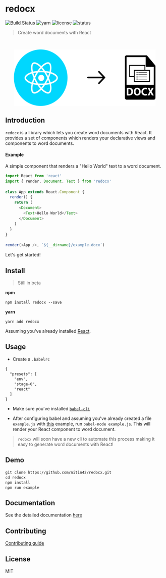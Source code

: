 # redocx
[![Build Status](https://travis-ci.org/nitin42/redocx.svg?branch=master)](https://travis-ci.org/nitin42/redocx)
![yarn](https://img.shields.io/badge/yarn-0.21.3-blue.svg)
![license](https://img.shields.io/packagist/l/doctrine/orm.svg)
![status](https://img.shields.io/badge/status-beta-brightgreen.svg)

> Create word documents with React
<br/>
<p align='center'>
  <img src='./redocx.png' width='450' height='180'/>
</p>


## Introduction

`redocx` is a library which lets you create word documents with React. It provides a set of components which renders your declarative views and components to word documents. 

#### Example 

A simple component that renders a "Hello World" text to a word document.

```js
import React from 'react'
import { render, Document, Text } from 'redocx'

class App extends React.Component {
  render() {
    return (
      <Document>
        <Text>Hello World</Text>
      </Document>
    )
  }
}

render(<App />, `${__dirname}/example.docx`)
```

Let's get started!


## Install

> Still in beta

**npm**

```
npm install redocx --save
```

**yarn**

```
yarn add redocx
```

Assuming you've already installed [React](https://facebook.github.io/react).

## Usage

* Create a `.babelrc`

```
{
  "presets": [
    "env",
    "stage-0",
    "react"
  ]
}
```

* Make sure you've installed [`babel-cli`](https://babeljs.io/docs/usage/cli/)

* After configuring babel and assuming you've already created a file `example.js` with [this](#example) example, run `babel-node example.js`. This will render your React component to word document.

> `redocx` will soon have a new cli to automate this process making it easy to generate word documents with React!

## Demo

```
git clone https://github.com/nitin42/redocx.git
cd redocx
npm install
npm run example
```

## Documentation

See the detailed documentation [here](./docs)

## Contributing

[Contributing guide](https://github.com/nitin42/redocx/blob/master/CONTRIBUTING.md)

## License

MIT


